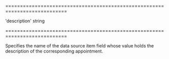 <!--**
/*-------------------------------------------
    Auto-generated file. Do not modify.
-------------------------------------------

**-->
===========================================================================
<!--default-->'description'<!--/default-->
<!--type-->string<!--/type-->
===========================================================================

<!--shortDescription-->
Specifies the name of the data source item field whose value holds the description of the corresponding appointment.
<!--/shortDescription-->

<!--fullDescription-->

<!--/fullDescription-->